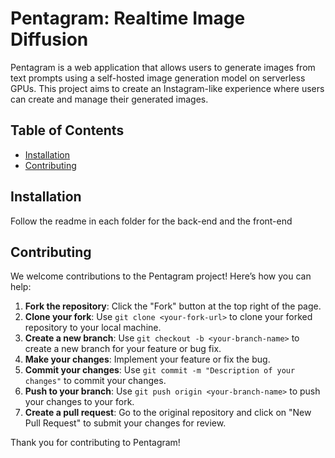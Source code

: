 # Pentagram: Realtime Image Diffusion

Pentagram is a web application that allows users to generate images from text prompts using a self-hosted image generation model on serverless GPUs. This project aims to create an Instagram-like experience where users can create and manage their generated images.

## Table of Contents

- [Installation](#installation)
- [Contributing](#contributing)

## Installation

Follow the readme in each folder for the back-end and the front-end

## Contributing

We welcome contributions to the Pentagram project! Here’s how you can help:

1. **Fork the repository**: Click the "Fork" button at the top right of the page.
2. **Clone your fork**: Use `git clone <your-fork-url>` to clone your forked repository to your local machine.
3. **Create a new branch**: Use `git checkout -b <your-branch-name>` to create a new branch for your feature or bug fix.
4. **Make your changes**: Implement your feature or fix the bug.
5. **Commit your changes**: Use `git commit -m "Description of your changes"` to commit your changes.
6. **Push to your branch**: Use `git push origin <your-branch-name>` to push your changes to your fork.
7. **Create a pull request**: Go to the original repository and click on "New Pull Request" to submit your changes for review.

Thank you for contributing to Pentagram!
